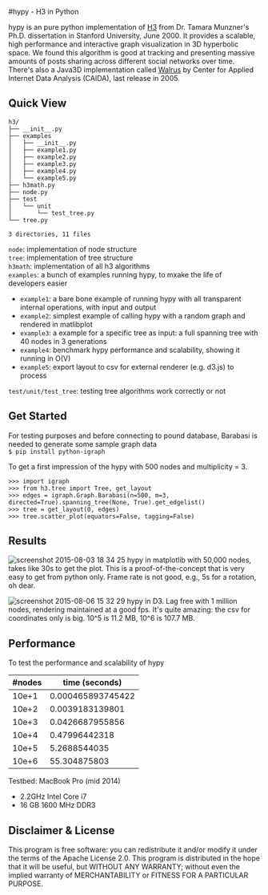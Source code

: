 #hypy - H3 in Python 

hypy is an pure python implementation of [H3](https://graphics.stanford.edu/papers/munzner_thesis/) from Dr. Tamara Munzner's Ph.D. dissertation in Stanford University, June 2000. It provides a scalable, high performance and interactive graph visualization in 3D hyperbolic space. We found this algorithm is good at tracking and presenting massive amounts of posts sharing across different social networks over time. There's also a Java3D implementation called [Walrus](https://www.caida.org/tools/visualization/walrus/) by Center for Applied Internet Data Analysis (CAIDA), last release in 2005.

## Quick View
```
h3/
├── __init__.py
├── examples
│   ├── __init__.py
│   ├── example1.py
│   ├── example2.py
│   ├── example3.py
│   ├── example4.py
│   └── example5.py
├── h3math.py
├── node.py
├── test
│   └── unit
│       └── test_tree.py
└── tree.py

3 directories, 11 files
```
`node`: implementation of node structure <br>
`tree`: implementation of tree structure <br>
`h3math`: implementation of all h3 algorithms <br>
`examples`: a bunch of examples running hypy, to mxake the life of developers easier <br>

* `example1`: a bare bone example of running hypy with all transparent internal operations, with input and output <br>
* `example2`: simplest example of calling hypy with a random graph and rendered in matlibplot <br>
* `example3`: a example for a specific tree as input: a full spanning tree with 40 nodes in 3 generations <br>
* `example4`: benchmark hypy performance and scalability, showing it running in O(V) <br>
* `example5`: export layout to csv for external renderer (e.g. d3.js) to process <br>

`test/unit/test_tree`: testing tree algorithms work correctly or not <br>

## Get Started
For testing purposes and before connecting to pound database, Barabasi is needed to generate some sample graph data<br>
`$ pip install python-igraph`

To get a first impression of the hypy with 500 nodes and multiplicity = 3. 
```
>>> import igraph
>>> from h3.tree import Tree, get_layout
>>> edges = igraph.Graph.Barabasi(n=500, m=3, directed=True).spanning_tree(None, True).get_edgelist()
>>> tree = get_layout(0, edges)
>>> tree.scatter_plot(equators=False, tagging=False)
```

## Results
![screenshot 2015-08-03 18 34 25](https://cloud.githubusercontent.com/assets/4334970/9049302/87de9d04-3a0e-11e5-91a5-06fb0baba28b.png)
hypy in matplotlib with 50,000 nodes, takes like 30s to get the plot. This is a proof-of-the-concept that is very easy to get from python only. Frame rate is not good, e.g., 5s for a rotation, oh dear. 
<br>

![screenshot 2015-08-06 15 32 29](https://cloud.githubusercontent.com/assets/4334970/9142031/19579a34-3d0b-11e5-8560-1320bfd47525.jpg)
hypy in D3. Lag free with 1 million nodes, rendering maintained at a good fps. It's quite amazing: the csv for coordinates only is big. 10^5 is 11.2 MB, 10^6 is 107.7 MB.

## Performance
To test the performance and scalability of hypy

| #nodes | time (seconds)    |
|--------|-------------------|
| 10e+1  | 0.000465893745422 |
| 10e+2  | 0.0039183139801   |
| 10e+3  | 0.0426687955856   |
| 10e+4  | 0.47996442318     |
| 10e+5  | 5.2688544035      |
| 10e+6  | 55.304875803      |

Testbed: MacBook Pro (mid 2014)
  - 2.2GHz Intel Core i7
  - 16 GB 1600 MHz DDR3


## Disclaimer & License
This program is free software: you can redistribute it and/or modify it under the terms of the Apache License 2.0. This program is distributed in the hope that it will be useful, but WITHOUT ANY WARRANTY; without even the implied warranty of MERCHANTABILITY or FITNESS FOR A PARTICULAR PURPOSE. 

